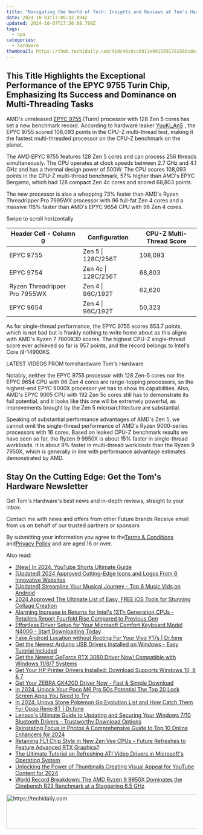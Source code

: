 ```yaml
---
title: "Navigating the World of Tech: Insights and Reviews at Tom's Hardware"
date: 2024-10-03T17:05:32.894Z
updated: 2024-10-07T17:56:08.789Z
tags:
  - cpu
categories:
  - hardware
thumbnail: https://thmb.techidaily.com/91dc46c6cc6911e9915591791566cdaadd16613fc33817ba0857c51273b662cd.JPG
---
```


## This Title Highlights the Exceptional Performance of the EPYC 9755 Turin Chip, Emphasizing Its Success and Dominance on Multi-Threading Tasks

AMD's unreleased [EPYC 9755](https://www.tomshardware.com/pc-components/cpus/amd-announces-3nm-epyc-turin-launching-with-192-cores-and-384-threads-in-second-half-of-2024-54x-faster-than-intel-xeon-in-ai-workload) (Turin) processor with 128 Zen 5 cores has set a new benchmark record. According to hardware leaker [YuuKi_AnS](https://x.com/yuuki%5Fans/status/1816185684753015066) , the EPYC 9755 scored 108,093 points in the CPU-Z multi-thread test, making it the fastest multi-threaded processor on the CPU-Z benchmark on the planet.

 The AMD EPYC 9755 features 128 Zen 5 cores and can process 256 threads simultaneously. The CPU operates at clock speeds between 2.7 GHz and 4.1 GHz and has a thermal design power of 500W. The CPU scores 108,093 points in the CPU-Z multi-thread benchmark, 57% higher than AMD's EPYC Bergamo, which had 128 compact Zen 4c cores and scored 68,803 points.

 The new processor is also a whopping 73% faster than AMD's Ryzen Threadripper Pro 7995WX processor with 96 full-fat Zen 4 cores and a massive 115% faster than AMD's EPYC 9654 CPU with 96 Zen 4 cores.

 Swipe to scroll horizontally

| Header Cell - Column 0        | Configuration       | CPU-Z Multi-Thread Score |
| ----------------------------- | ------------------- | ------------------------ |
| EPYC 9755                     | Zen 5 \| 128C/256T  | 108,093                  |
| EPYC 9754                     | Zen 4c \| 128C/256T | 68,803                   |
| Ryzen Threadripper Pro 7955WX | Zen 4 \| 96C/192T   | 62,620                   |
| EPYC 9654                     | Zen 4 \| 96C/192T   | 50,323                   |

 As for single-thread performance, the EPYC 9755 scores 653.7 points, which is not bad but is frankly nothing to write home about as this aligns with AMD's Ryzen 7 7800X3D scores. The highest CPU-Z single-thread score ever achieved so far is 957 points, and the record belongs to Intel's Core i9-14900KS.

 LATEST VIDEOS FROM tomshardware Tom's Hardware

 Notably, neither the EPYC 9755 processor with 128 Zen-5 cores nor the EPYC 9654 CPU with 96 Zen 4 cores are range-topping processors, so the highest-end EPYC 9000X processor yet has to show its capabilities. Also, AMD's EPYC 9005 CPU with 192 Zen 5c cores still has to demonstrate its full potential, and it looks like this one will be extremely powerful, as improvements brought by the Zen 5 microarchitecture are substantial.

 Speaking of substantial performance advantages of AMD's Zen 5, we cannot omit the single-thread performance of AMD's Ryzen 9000-series processors with 16 cores. Based on leaked CPU-Z benchmark results we have seen so far, the Ryzen 9 9950X is about 15% faster in single-thread workloads. It is about 9% faster in multi-thread workloads than the Ryzen 9 7950X, which is generally in line with performance advantage estimates demonstrated by AMD.

## Stay On the Cutting Edge: Get the Tom's Hardware Newsletter

 Get Tom's Hardware's best news and in-depth reviews, straight to your inbox.

 Contact me with news and offers from other Future brands  Receive email from us on behalf of our trusted partners or sponsors

 By submitting your information you agree to the[Terms & Conditions](https://futureplc.com/terms-conditions/) and[Privacy Policy](https://futureplc.com/privacy-policy/) and are aged 16 or over.

<ins class="adsbygoogle"
     style="display:block"
     data-ad-format="autorelaxed"
     data-ad-client="ca-pub-7571918770474297"
     data-ad-slot="1223367746"></ins>

<ins class="adsbygoogle"
     style="display:block"
     data-ad-client="ca-pub-7571918770474297"
     data-ad-slot="8358498916"
     data-ad-format="auto"
     data-full-width-responsive="true"></ins>

<span class="atpl-alsoreadstyle">Also read:</span>
<div><ul>
<li><a href="https://youtube-blog.techidaily.com/n-2024-youtube-shorts-ultimate-guide/"><u>[New] In 2024, YouTube Shorts Ultimate Guide</u></a></li>
<li><a href="https://facebook-video-footage.techidaily.com/updated-2024-approved-cutting-edge-icons-and-logos-from-6-innovative-websites/"><u>[Updated] 2024 Approved Cutting-Edge Icons and Logos From 6 Innovative Websites</u></a></li>
<li><a href="https://some-skills.techidaily.com/updated-streamline-your-musical-journey-top-6-music-vids-on-android/"><u>[Updated] Streamline Your Musical Journey - Top 6 Music Vids on Android</u></a></li>
<li><a href="https://fox-friendly.techidaily.com/2024-approved-the-ultimate-list-of-easy-free-ios-tools-for-stunning-collage-creation/"><u>2024 Approved The Ultimate List of Easy, FREE iOS Tools for Stunning Collage Creation</u></a></li>
<li><a href="https://hardware-help.techidaily.com/alarming-increase-in-returns-for-intels-13th-generation-cpus-retailers-report-fourfold-rise-compared-to-previous-gen/"><u>Alarming Increase in Returns for Intel's 13Th Generation CPUs - Retailers Report Fourfold Rise Compared to Previous Gen</u></a></li>
<li><a href="https://hardware-help.techidaily.com/effortless-driver-setup-for-your-microsoft-comfort-keyboard-model-n4000-start-downloading-today/"><u>Effortless Driver Setup for Your Microsoft Comfort Keyboard Model N4000 - Start Downloading Today</u></a></li>
<li><a href="https://android-location.techidaily.com/fake-android-location-without-rooting-for-your-vivo-y17s-drfone-by-drfone-virtual/"><u>Fake Android Location without Rooting For Your Vivo Y17s | Dr.fone</u></a></li>
<li><a href="https://hardware-help.techidaily.com/get-the-newest-arduino-usb-drivers-installed-on-windows-easy-tutorial-included/"><u>Get the Newest Arduino USB Drivers Installed on Windows - Easy Tutorial Included</u></a></li>
<li><a href="https://hardware-help.techidaily.com/get-the-newest-geforce-rtx-3080-driver-now-compatible-with-windows-1187-systems/"><u>Get the Newest GeForce RTX 3080 Driver Now! Compatible with Windows 11/8/7 Systems</u></a></li>
<li><a href="https://hardware-help.techidaily.com/get-your-hp-printer-drivers-installed-download-supports-windows-10-8-and-7/"><u>Get Your HP Printer Drivers Installed: Download Supports Windows 10, 8 & 7</u></a></li>
<li><a href="https://hardware-help.techidaily.com/get-your-zebra-gk420d-driver-now-fast-and-simple-download/"><u>Get Your ZEBRA GK420D Driver Now - Fast & Simple Download</u></a></li>
<li><a href="https://easy-unlock-android.techidaily.com/in-2024-unlock-your-poco-m6-pro-5gs-potential-the-top-20-lock-screen-apps-you-need-to-try-by-drfone-android/"><u>In 2024, Unlock Your Poco M6 Pro 5Gs Potential The Top 20 Lock Screen Apps You Need to Try</u></a></li>
<li><a href="https://android-pokemon-go.techidaily.com/in-2024-unova-stone-pokemon-go-evolution-list-and-how-catch-them-for-oppo-reno-8t-drfone-by-drfone-virtual-android/"><u>In 2024, Unova Stone Pokémon Go Evolution List and How Catch Them For Oppo Reno 8T | Dr.fone</u></a></li>
<li><a href="https://hardware-help.techidaily.com/lenovos-ultimate-guide-to-updating-and-securing-your-windows-710-bluetooth-drivers-trustworthy-download-options/"><u>Lenovo's Ultimate Guide to Updating and Securing Your Windows 7/10 Bluetooth Drivers - Trustworthy Download Options</u></a></li>
<li><a href="https://fox-cloud.techidaily.com/reinstating-focus-in-photos-a-comprehensive-guide-to-top-10-online-enhancers-for-2024/"><u>Reinstating Focus in Photos A Comprehensive Guide to Top 10 Online Enhancers for 2024</u></a></li>
<li><a href="https://hardware-help.techidaily.com/retaining-fl1-chip-style-in-new-zen-vee-cpus-future-refreshes-to-feature-advanced-rtx-graphics/"><u>Retaining FL1 Chip Style in New Zen Vee CPUs – Future Refreshes to Feature Advanced RTX Graphics?</u></a></li>
<li><a href="https://driver-download.techidaily.com/the-ultimate-tutorial-on-refreshing-ati-video-drivers-in-microsofts-operating-system/"><u>The Ultimate Tutorial on Refreshing ATI Video Drivers in Microsoft's Operating System</u></a></li>
<li><a href="https://youtube-sure.techidaily.com/king-the-power-of-thumbnails-creating-visual-appeal-for-youtube-content-for-2024/"><u>Unlocking the Power of Thumbnails Creating Visual Appeal for YouTube Content for 2024</u></a></li>
<li><a href="https://hardware-help.techidaily.com/world-record-breakdown-the-amd-ryzen-9-9950x-dominates-the-cinebench-r23-benchmark-at-a-staggering-65-ghz/"><u>World Record Breakdown: The AMD Ryzen 9 9950X Dominates the Cinebench R23 Benchmark at a Staggering 6.5 GHz</u></a></li>
</ul></div>

<!-- affiliate ads begin -->
<a href="https://aligracehair.sjv.io/c/5597632/2080347/19272" target="_top" id="2080347">
  <img src="//a.impactradius-go.com/display-ad/19272-2080347" border="0" alt="https://techidaily.com" width="728" height="90"/>
</a>
<img height="0" width="0" src="https://aligracehair.sjv.io/i/5597632/2080347/19272" style="position:absolute;visibility:hidden;" border="0" />
<!-- affiliate ads end -->

